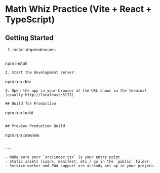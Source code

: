 # Math Whiz Practice (Vite + React + TypeScript)

## Getting Started

1. Install dependencies:
   ```
npm install
   ```
2. Start the development server:
   ```
npm run dev
   ```
3. Open the app in your browser at the URL shown in the terminal (usually http://localhost:5173).

## Build for Production
   ```
npm run build
   ```

## Preview Production Build
   ```
npm run preview
   ```

---

- Make sure your `src/index.tsx` is your entry point.
- Static assets (icons, manifest, etc.) go in the `public` folder.
- Service worker and PWA support are already set up in your project.
